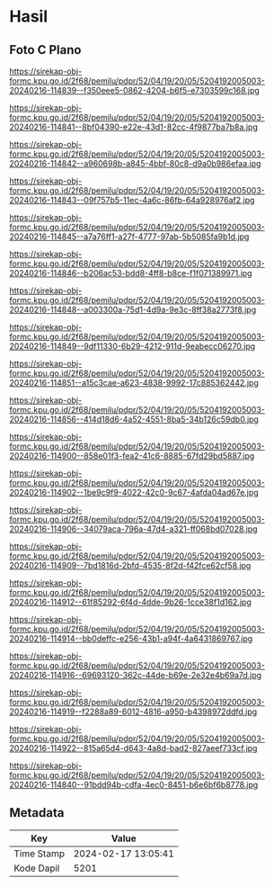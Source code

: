 # Hasil

## Foto C Plano

https://sirekap-obj-formc.kpu.go.id/2f68/pemilu/pdpr/52/04/19/20/05/5204192005003-20240216-114839--f350eee5-0862-4204-b6f5-e7303599c168.jpg

https://sirekap-obj-formc.kpu.go.id/2f68/pemilu/pdpr/52/04/19/20/05/5204192005003-20240216-114841--8bf04390-e22e-43d1-82cc-4f9877ba7b8a.jpg

https://sirekap-obj-formc.kpu.go.id/2f68/pemilu/pdpr/52/04/19/20/05/5204192005003-20240216-114842--a960698b-a845-4bbf-80c8-d9a0b986efaa.jpg

https://sirekap-obj-formc.kpu.go.id/2f68/pemilu/pdpr/52/04/19/20/05/5204192005003-20240216-114843--09f757b5-11ec-4a6c-86fb-64a928976af2.jpg

https://sirekap-obj-formc.kpu.go.id/2f68/pemilu/pdpr/52/04/19/20/05/5204192005003-20240216-114845--a7a76ff1-a27f-4777-97ab-5b5085fa9b1d.jpg

https://sirekap-obj-formc.kpu.go.id/2f68/pemilu/pdpr/52/04/19/20/05/5204192005003-20240216-114846--b206ac53-bdd8-4ff8-b8ce-f1f071389971.jpg

https://sirekap-obj-formc.kpu.go.id/2f68/pemilu/pdpr/52/04/19/20/05/5204192005003-20240216-114848--a003300a-75d1-4d9a-9e3c-8ff38a2773f8.jpg

https://sirekap-obj-formc.kpu.go.id/2f68/pemilu/pdpr/52/04/19/20/05/5204192005003-20240216-114849--9df11330-6b29-4212-911d-9eabecc06270.jpg

https://sirekap-obj-formc.kpu.go.id/2f68/pemilu/pdpr/52/04/19/20/05/5204192005003-20240216-114851--a15c3cae-a623-4838-9992-17c885362442.jpg

https://sirekap-obj-formc.kpu.go.id/2f68/pemilu/pdpr/52/04/19/20/05/5204192005003-20240216-114856--414d18d6-4a52-4551-8ba5-34b126c59db0.jpg

https://sirekap-obj-formc.kpu.go.id/2f68/pemilu/pdpr/52/04/19/20/05/5204192005003-20240216-114900--858e01f3-fea2-41c6-8885-67fd29bd5887.jpg

https://sirekap-obj-formc.kpu.go.id/2f68/pemilu/pdpr/52/04/19/20/05/5204192005003-20240216-114902--1be9c9f9-4022-42c0-9c67-4afda04ad67e.jpg

https://sirekap-obj-formc.kpu.go.id/2f68/pemilu/pdpr/52/04/19/20/05/5204192005003-20240216-114906--34079aca-796a-47d4-a321-ff068bd07028.jpg

https://sirekap-obj-formc.kpu.go.id/2f68/pemilu/pdpr/52/04/19/20/05/5204192005003-20240216-114909--7bd1816d-2bfd-4535-8f2d-f42fce62cf58.jpg

https://sirekap-obj-formc.kpu.go.id/2f68/pemilu/pdpr/52/04/19/20/05/5204192005003-20240216-114912--61f85292-6f4d-4dde-9b26-1cce38f1d162.jpg

https://sirekap-obj-formc.kpu.go.id/2f68/pemilu/pdpr/52/04/19/20/05/5204192005003-20240216-114914--bb0deffc-e256-43b1-a94f-4a6431869767.jpg

https://sirekap-obj-formc.kpu.go.id/2f68/pemilu/pdpr/52/04/19/20/05/5204192005003-20240216-114916--69693120-362c-44de-b69e-2e32e4b69a7d.jpg

https://sirekap-obj-formc.kpu.go.id/2f68/pemilu/pdpr/52/04/19/20/05/5204192005003-20240216-114919--f2288a89-6012-4816-a950-b4398972ddfd.jpg

https://sirekap-obj-formc.kpu.go.id/2f68/pemilu/pdpr/52/04/19/20/05/5204192005003-20240216-114922--815a65d4-d643-4a8d-bad2-827aeef733cf.jpg

https://sirekap-obj-formc.kpu.go.id/2f68/pemilu/pdpr/52/04/19/20/05/5204192005003-20240216-114840--91bdd94b-cdfa-4ec0-8451-b6e6bf6b8778.jpg


## Metadata

| Key        | Value               |
| ---------- | ------------------- |
| Time Stamp | 2024-02-17 13:05:41 |
| Kode Dapil | 5201                |



